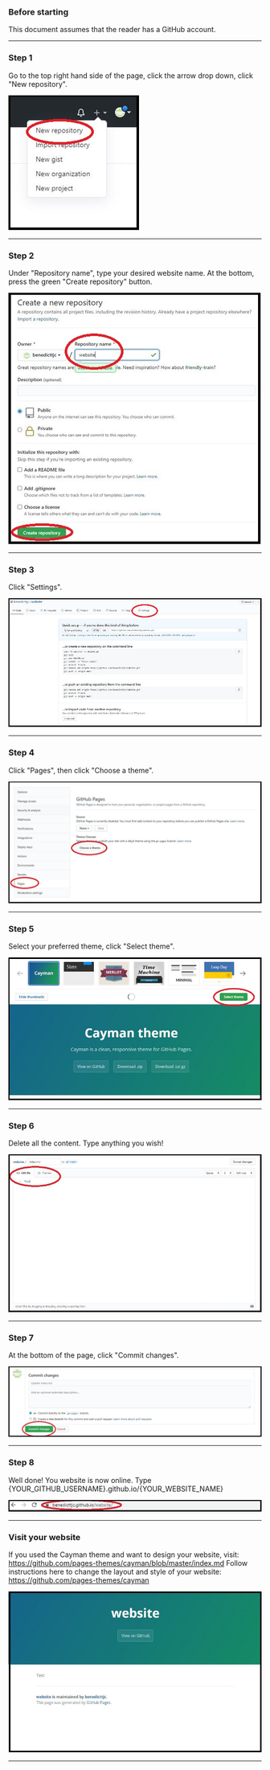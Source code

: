 ### Before starting
This document assumes that the reader has a GitHub account.

* * *
### Step 1
Go to the top right hand side of the page, click the arrow drop down, click "New repository".

![Step1](https://raw.githubusercontent.com/benedicttjc/website/gh-pages/Images/Capture1b.JPG)
* * *
### Step 2
Under "Repository name", type your desired website name. At the bottom, press the green "Create repository" button.

![Step2](https://raw.githubusercontent.com/benedicttjc/website/gh-pages/Images/Capture2b.JPG)
* * *
### Step 3
Click "Settings".

![Step3](https://raw.githubusercontent.com/benedicttjc/website/gh-pages/Images/Capture3b.JPG)
* * *
### Step 4
Click "Pages", then click "Choose a theme".

![Step4](https://raw.githubusercontent.com/benedicttjc/website/gh-pages/Images/Capture4b.JPG)
* * *
### Step 5
Select your preferred theme, click "Select theme".

![Step5](https://raw.githubusercontent.com/benedicttjc/website/gh-pages/Images/Capture5a.JPG)
* * *
### Step 6
Delete all the content. Type anything you wish!

![Step6](https://raw.githubusercontent.com/benedicttjc/website/gh-pages/Images/Capture6a.JPG)
* * *
### Step 7
At the bottom of the page, click "Commit changes".

![Step7](https://raw.githubusercontent.com/benedicttjc/website/gh-pages/Images/Capture7a.JPG)
* * *
### Step 8
Well done! You website is now online. Type {YOUR_GITHUB_USERNAME}.github.io/{YOUR_WEBSITE_NAME}

![Step8](https://raw.githubusercontent.com/benedicttjc/website/gh-pages/Images/Capture8a.JPG)
* * *
### Visit your website
If you used the Cayman theme and want to design your website, visit: https://github.com/pages-themes/cayman/blob/master/index.md
Follow instructions here to change the layout and style of your website: https://github.com/pages-themes/cayman

![Step9](https://raw.githubusercontent.com/benedicttjc/website/gh-pages/Images/Capture9a.JPG)
* * *

